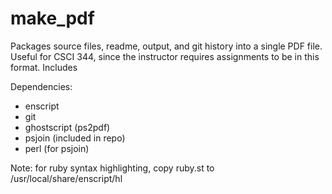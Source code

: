 make_pdf
========

Packages source files, readme, output, and git history into a single PDF file. Useful for CSCI 344, since the instructor requires assignments to be in this format. Includes

Dependencies: 
- enscript
- git
- ghostscript (ps2pdf)
- psjoin (included in repo)
- perl (for psjoin)

Note: for ruby syntax highlighting, copy ruby.st to /usr/local/share/enscript/hl